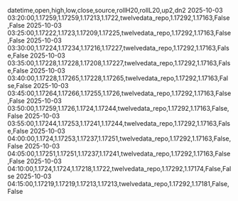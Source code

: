 datetime,open,high,low,close,source,rollH20,rollL20,up2,dn2
2025-10-03 03:20:00,1.17259,1.17259,1.17213,1.1722,twelvedata_repo,1.17292,1.17163,False,False
2025-10-03 03:25:00,1.17222,1.1723,1.17209,1.17225,twelvedata_repo,1.17292,1.17163,False,False
2025-10-03 03:30:00,1.17224,1.17234,1.17216,1.17227,twelvedata_repo,1.17292,1.17163,False,False
2025-10-03 03:35:00,1.17228,1.17228,1.17208,1.17227,twelvedata_repo,1.17292,1.17163,False,False
2025-10-03 03:40:00,1.17228,1.17265,1.17228,1.17265,twelvedata_repo,1.17292,1.17163,False,False
2025-10-03 03:45:00,1.17264,1.17266,1.17255,1.1726,twelvedata_repo,1.17292,1.17163,False,False
2025-10-03 03:50:00,1.17259,1.1726,1.1724,1.17244,twelvedata_repo,1.17292,1.17163,False,False
2025-10-03 03:55:00,1.17244,1.17253,1.17241,1.17244,twelvedata_repo,1.17292,1.17163,False,False
2025-10-03 04:00:00,1.1724,1.17253,1.17237,1.17251,twelvedata_repo,1.17292,1.17163,False,False
2025-10-03 04:05:00,1.17251,1.17251,1.17237,1.17241,twelvedata_repo,1.17292,1.17163,False,False
2025-10-03 04:10:00,1.1724,1.1724,1.17218,1.1722,twelvedata_repo,1.17292,1.17174,False,False
2025-10-03 04:15:00,1.17219,1.17219,1.17213,1.17213,twelvedata_repo,1.17292,1.17181,False,False
